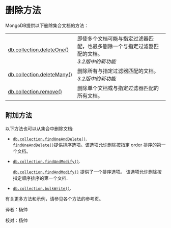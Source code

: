 
# 删除方法
MongoDB提供以下删除集合文档的方法：

|                                                              |                                                              |
| ------------------------------------------------------------ | :----------------------------------------------------------- |
| [db.collection.deleteOne()](https://docs.mongodb.com/manual/reference/method/db.collection.deleteOne/#db.collection.deleteOne) | 即使多个文档可能与指定过滤器匹配，也最多删除一个与指定过滤器匹配的文档。<br/>*3.2版中的新功能*<br /> |
| [db.collection.deleteMany()](https://docs.mongodb.com/manual/reference/method/db.collection.deleteMany/#db.collection.deleteMany) | 删除所有与指定过滤器匹配的文档。<br />*3.2版中的新功能*<br /> |
| [db.collection.remove()](https://docs.mongodb.com/manual/reference/method/db.collection.remove/#db.collection.remove) | 删除单个文档或与指定过滤器匹配的所有文档。                   |

## 附加方法

以下方法也可以从集合中删除文档:

* [`db.collection.findOneAndDelete()`](https://docs.mongodb.com/manual/reference/method/db.collection.findOneAndDelete/#db.collection.findOneAndDelete).<br /> [`findOneAndDelete()`](https://docs.mongodb.com/manual/reference/method/db.collection.findAndModify/#findandmodify-wrapper-sorted-remove)提供排序选项。该选项允许删除按指定 order 排序的第一个文档。

* [`db.collection.findAndModify()`](https://docs.mongodb.com/master/reference/method/db.collection.findAndModify/#db.collection.findAndModify).

  [`db.collection.findAndModify()`](https://docs.mongodb.com/master/reference/method/db.collection.findAndModify/#db.collection.findAndModify) 提供了一个排序选项。 该选项允许删除按指定顺序排序的第一个文档.

* [`db.collection.bulkWrite()`](https://docs.mongodb.com/master/reference/method/db.collection.bulkWrite/#db.collection.bulkWrite).

有关更多方法和示例，请参见各个方法的参考页。



译者：杨帅

校对：杨帅